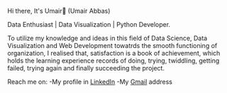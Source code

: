Hi there, It's Umair👋 (Umair Abbas)

Data Enthusiast | Data Visualization | Python Developer.

To utilize my knowledge and ideas in this field of Data Science, Data Visualization and Web Development towatrds the smooth functioning of organization, I realised that, satisfaction is a book of achievement, which holds the learning experience records of doing, trying, twiddling, getting failed, trying again and finally succeeding the project.

Reach me on:
-My profile in [LinkedIn](https://www.linkedin.com/in/umair-abbas-80b9a8235/)
-My [Gmail](mrumairsarwar@gmail.com) address
